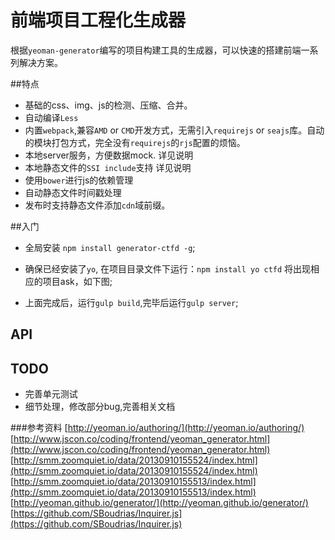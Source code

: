 # 前端项目工程化生成器
 
 根据`yeoman-generator`编写的项目构建工具的生成器，可以快速的搭建前端一系列解决方案。

##特点
 - 基础的css、img、js的检测、压缩、合并。
 - 自动编译`Less`
 - 内置`webpack`,兼容`AMD` or `CMD`开发方式，无需引入`requirejs` or `seajs`库。自动的模块打包方式，完全没有`requirejs`的`rjs`配置的烦恼。
 - 本地server服务，方便数据mock. 详见说明
 - 本地静态文件的`SSI include`支持  详见说明
 - 使用`bower`进行js的依赖管理
 - 自动静态文件时间戳处理
 -  发布时支持静态文件添加`cdn`域前缀。
 
##入门
 - 全局安装 `npm install generator-ctfd -g`; 
 - 确保已经安装了`yo`, 在项目目录文件下运行：`npm install yo ctfd` 将出现相应的项目ask，如下图;

 - 上面完成后，运行`gulp build`,完毕后运行`gulp server`;
 
## API


## TODO
- 完善单元测试
- 细节处理，修改部分bug,完善相关文档

###参考资料
[http://yeoman.io/authoring/](http://yeoman.io/authoring/)
[http://www.jscon.co/coding/frontend/yeoman_generator.html](http://www.jscon.co/coding/frontend/yeoman_generator.html)
[http://smm.zoomquiet.io/data/20130910155524/index.html](http://smm.zoomquiet.io/data/20130910155524/index.html)
[http://smm.zoomquiet.io/data/20130910155513/index.html](http://smm.zoomquiet.io/data/20130910155513/index.html)
[http://yeoman.github.io/generator/](http://yeoman.github.io/generator/)
[https://github.com/SBoudrias/Inquirer.js](https://github.com/SBoudrias/Inquirer.js)